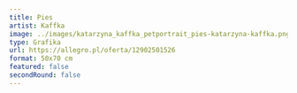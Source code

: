```yaml
---
title: Pies
artist: Kaffka
image: ../images/katarzyna_kaffka_petportrait_pies-katarzyna-kaffka.png
type: Grafika
url: https://allegro.pl/oferta/12902501526
format: 50x70 cm
featured: false
secondRound: false
---
```

